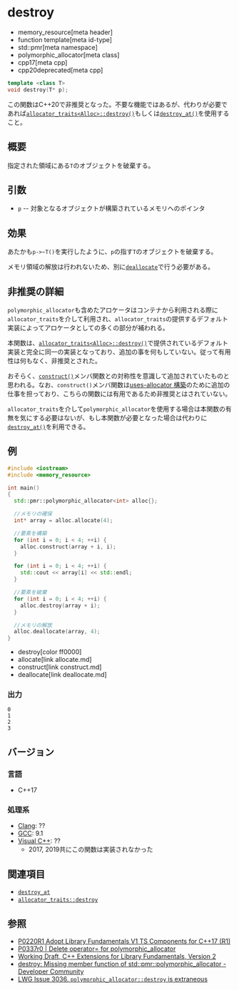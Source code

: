 # destroy
* memory_resource[meta header]
* function template[meta id-type]
* std::pmr[meta namespace]
* polymorphic_allocator[meta class]
* cpp17[meta cpp]
* cpp20deprecated[meta cpp]

```cpp
template <class T>
void destroy(T* p);
```

この関数はC++20で非推奨となった。不要な機能ではあるが、代わりが必要であれば[`allocator_traits<Alloc>::destroy()`](/reference/memory/allocator_traits/destroy.md)もしくは[`destroy_at()`](/reference/memory/destroy_at.md)を使用すること。


## 概要
指定された領域にある`T`のオブジェクトを破棄する。

## 引数
- `p` -- 対象となるオブジェクトが構築されているメモリへのポインタ

## 効果
あたかも`p->~T()`を実行したように、`p`の指す`T`のオブジェクトを破棄する。

メモリ領域の解放は行われないため、別に[`deallocate`](deallocate.md)で行う必要がある。

## 非推奨の詳細

`polymorphic_allocator`も含めたアロケータはコンテナから利用される際に`allocator_traits`を介して利用され、`allocator_traits`の提供するデフォルト実装によってアロケータとしての多くの部分が補われる。

本関数は、[`allocator_traits<Alloc>::destroy()`](/reference/memory/allocator_traits/destroy.md)で提供されているデフォルト実装と完全に同一の実装となっており、追加の事を何もしていない。従って有用性は何もなく、非推奨とされた。

おそらく、[`construct()`](construct.md)メンバ関数との対称性を意識して追加されていたものと思われる。なお、`construct()`メンバ関数は[uses-allocator 構築](/reference/memory/uses_allocator.md)のために追加の仕事を担っており、こちらの関数には有用であるため非推奨とはされていない。

`allocator_traits`を介して`polymorphic_allocator`を使用する場合は本関数の有無を気にする必要はないが、もし本関数が必要となった場合は代わりに[`destroy_at()`](/reference/memory/destroy_at.md)を利用できる。

## 例
```cpp example
#include <iostream>
#include <memory_resource>

int main()
{
  std::pmr::polymorphic_allocator<int> alloc{};

  //メモリの確保
  int* array = alloc.allocate(4);

  //要素を構築
  for (int i = 0; i < 4; ++i) {
    alloc.construct(array + i, i);
  }

  for (int i = 0; i < 4; ++i) {
    std::cout << array[i] << std::endl;
  }

  //要素を破棄
  for (int i = 0; i < 4; ++i) {
    alloc.destroy(array + i);
  }

  //メモリの解放
  alloc.deallocate(array, 4);
}
```
* destroy[color ff0000]
* allocate[link allocate.md]
* construct[link construct.md]
* deallocate[link deallocate.md]

### 出力
```
0
1
2
3
```

## バージョン
### 言語
- C++17

### 処理系
- [Clang](/implementation.md#clang): ??
- [GCC](/implementation.md#gcc): 9.1
- [Visual C++](/implementation.md#visual_cpp): ??
    - 2017, 2019共にこの関数は実装されなかった

## 関連項目
- [`destroy_at`](/reference/memory/destroy_at.md)
- [`allocator_traits::destroy`](/reference/memory/allocator_traits/destroy.md)

## 参照
- [P0220R1 Adopt Library Fundamentals V1 TS Components for C++17 (R1)](http://www.open-std.org/jtc1/sc22/wg21/docs/papers/2016/p0220r1.html)
- [P0337r0 | Delete operator= for polymorphic_allocator](http://www.open-std.org/jtc1/sc22/wg21/docs/papers/2016/p0337r0.html)
- [Working Draft, C++ Extensions for Library Fundamentals, Version 2](http://www.open-std.org/jtc1/sc22/wg21/docs/papers/2015/n4562.html#memory.resource.synop)
- [destroy: Missing member function of std::pmr::polymorphic_allocator - Developer Community](https://developercommunity.visualstudio.com/content/problem/394908/destroy-missing-member-function-of-stdpmrpolymorph.html)
- [LWG Issue 3036. `polymorphic_allocator::destroy` is extraneous](https://cplusplus.github.io/LWG/issue3036)
